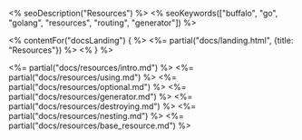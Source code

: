 <% seoDescription("Resources") %>
<% seoKeywords(["buffalo", "go", "golang", "resources", "routing", "generator"]) %>

<% contentFor("docsLanding") { %>
  <%= partial("docs/landing.html", {title: "Resources"}) %>
<% } %>

<%= partial("docs/resources/intro.md") %>
<%= partial("docs/resources/using.md") %>
<%= partial("docs/resources/optional.md") %>
<%= partial("docs/resources/generator.md") %>
<%= partial("docs/resources/destroying.md") %>
<%= partial("docs/resources/nesting.md") %>
<%= partial("docs/resources/base_resource.md") %>
